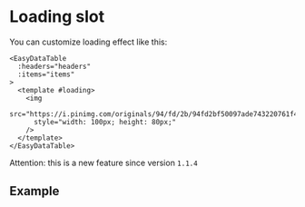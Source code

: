 # Loading slot
You can customize loading effect like this:

```vue
<EasyDataTable
  :headers="headers"
  :items="items"
>
  <template #loading>
    <img
      src="https://i.pinimg.com/originals/94/fd/2b/94fd2bf50097ade743220761f41693d5.gif"
      style="width: 100px; height: 80px;"
    />
  </template>
</EasyDataTable>
```

Attention: this is a new feature since version `1.1.4` 

## Example

<LoadingSlot/>